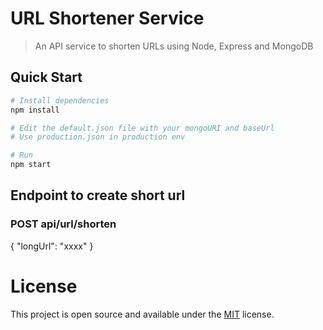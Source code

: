 # URL Shortener Service

> An API service to shorten URLs using Node, Express and MongoDB

## Quick Start

```bash
# Install dependencies
npm install

# Edit the default.json file with your mongoURI and baseUrl
# Use production.json in production env

# Run
npm start
```

## Endpoint to create short url

### POST api/url/shorten

{ "longUrl": "xxxx" }

# License

This project is open source and available under the [MIT](LICENSE.md) license.
